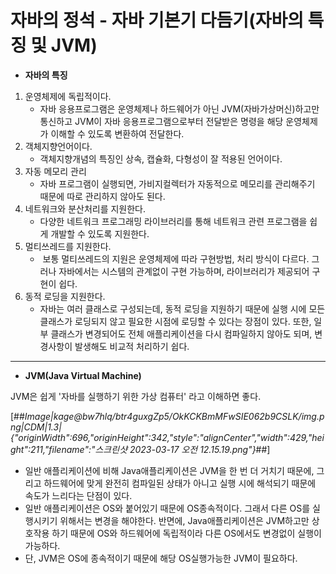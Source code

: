 # 자바의 정석 - 자바 기본기 다듬기(자바의 특징 및 JVM)


- **자바의 특징**

1.  운영체제에 독립적이다.
    -   자바 응용프로그램은 운영체제나 하드웨어가 아닌 JVM(자바가상머신)하고만 통신하고 JVM이 자바 응용프로그램으로부터 전달받은 명령을 해당 운영체제가 이해할 수 있도록 변환하여 전달한다.
2.  객체지향언어이다.
    -   객체지향개념의 특징인 상속, 캡슐화, 다형성이 잘 적용된 언어이다.
3.  자동 메모리 관리
    -   자바 프로그램이 실행되면, 가비지컬렉터가 자동적으로 메모리를 관리해주기 때문에 따로 관리하지 않아도 된다.
4.  네트워크와 분산처리를 지원한다.
    -   다양한 네트워크 프로그래밍 라이브러리를 통해 네트워크 관련 프로그램을 쉽게 개발할 수 있도록 지원한다.
5.  멀티쓰레드를 지원한다.
    -    보통 멀티쓰레드의 지원은 운영체제에 따라 구현방법, 처리 방식이 다르다. 그러나 자바에서는 시스템의 관계없이 구현 가능하며, 라이브러리가 제공되어 구현이 쉽다.
6.  동적 로딩을 지원한다.
    -   자바는 여러 클래스로 구성되는데, 동적 로딩을 지원하기 때문에 실행 시에 모든 클래스가 로딩되지 않고 필요한 시점에 로딩할 수 있다는 장점이 있다. 또한, 일부 클래스가 변경되어도 전체 애플리케이션을 다시 컴파일하지 않아도 되며, 변경사항이 발생해도 비교적 처리하기 쉽다.

---

-   **JVM(Java Virtual Machine)**

JVM은 쉽게 '자바를 실행하기 위한 가상 컴퓨터' 라고 이해하면 좋다.

[##_Image|kage@bw7hlq/btr4guxgZp5/OkKCKBmMFwSIE062b9CSLK/img.png|CDM|1.3|{"originWidth":696,"originHeight":342,"style":"alignCenter","width":429,"height":211,"filename":"스크린샷 2023-03-17 오전 12.15.19.png"}_##]

-   일반 애플리케이션에 비해 Java애플리케이션은 JVM을 한 번 더 거치기 때문에, 그리고 하드웨어에 맞게 완전히 컴파일된 상태가 아니고 실행 시에 해석되기 때문에 속도가 느리다는 단점이 있다.
-   일반 애플리케이션은 OS와 붙어있기 때문에 OS종속적이다. 그래서 다른 OS를 실행시키기 위해서는 변경을 해야한다. 반면에, Java애플리케이션은 JVM하고만 상호작용 하기 때문에 OS와 하드웨어에 독립적이라 다른 OS에서도 변경없이 실행이 가능하다.
-   단, JVM은 OS에 종속적이기 때문에 해당 OS실행가능한 JVM이 필요하다.